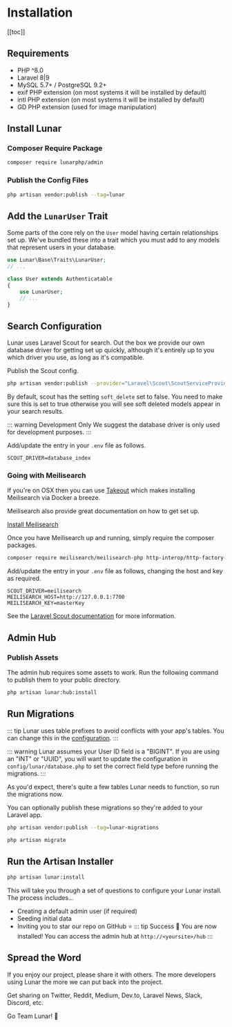 # Installation

[[toc]]

## Requirements

- PHP ^8.0
- Laravel 8|9
- MySQL 5.7+ / PostgreSQL 9.2+
- exif PHP extension (on most systems it will be installed by default)
- intl PHP extension (on most systems it will be installed by default)
- GD PHP extension (used for image manipulation)

## Install Lunar

### Composer Require Package

```sh
composer require lunarphp/admin
```

### Publish the Config Files

```sh
php artisan vendor:publish --tag=lunar
```

## Add the `LunarUser` Trait

Some parts of the core rely on the `User` model having certain relationships set up. We've bundled these into a trait which you must add to any models that represent users in your database.

```php
use Lunar\Base\Traits\LunarUser;
// ...

class User extends Authenticatable
{
    use LunarUser;
    // ...
}
```

## Search Configuration

Lunar uses Laravel Scout for search. Out the box we provide our own database driver for getting set up quickly, although it's entirely up to you which driver you use, as long as it's compatible.

Publish the Scout config.

```sh
php artisan vendor:publish --provider="Laravel\Scout\ScoutServiceProvider"
```

By default, scout has the setting `soft_delete` set to false. You need to make sure this is set to true otherwise you will see soft deleted models appear in your search results.

::: warning Development Only
We suggest the database driver is only used for development purposes.
:::

Add/update the entry in your `.env` file as follows.

```
SCOUT_DRIVER=database_index
```

### Going with Meilisearch

If you're on OSX then you can use [Takeout](https://github.com/tighten/takeout) which makes installing Meilisearch via Docker a breeze.

Meilisearch also provide great documentation on how to get set up.

[Install Meilisearch](https://docs.meilisearch.com/learn/getting_started/installation.html)

Once you have Meilisearch up and running, simply require the composer packages.

```sh
composer require meilisearch/meilisearch-php http-interop/http-factory-guzzle
```

Add/update the entry in your `.env` file as follows, changing the host and key as required.

```
SCOUT_DRIVER=meilisearch
MEILISEARCH_HOST=http://127.0.0.1:7700
MEILISEARCH_KEY=masterKey
```

See the [Laravel Scout documentation](https://laravel.com/docs/8.x/scout#meilisearch) for more information.

## Admin Hub

### Publish Assets

The admin hub requires some assets to work. Run the following command to publish them to your public directory.

```sh
php artisan lunar:hub:install
```

## Run Migrations

::: tip
Lunar uses table prefixes to avoid conflicts with your app's tables. You can change this in the [configuration](/configuration.html).
:::

::: warning
Lunar assumes your User ID field is a "BIGINT". If you are using an "INT" or "UUID", you will want to update the configuration in `config/lunar/database.php` to set the correct field type before running the migrations.
:::

As you'd expect, there's quite a few tables Lunar needs to function, so run the migrations now.

You can optionally publish these migrations so they're added to your Laravel app.

```sh
php artisan vendor:publish --tag=lunar-migrations
```

```sh
php artisan migrate
```

## Run the Artisan Installer

```sh
php artisan lunar:install
```

This will take you through a set of questions to configure your Lunar install. The process includes...

- Creating a default admin user (if required)
- Seeding initial data
- Inviting you to star our repo on GitHub ⭐
::: tip Success 🎉
You are now installed! You can access the admin hub at `http://<yoursite>/hub`
:::

## Spread the Word

If you enjoy our project, please share it with others. The more developers using Lunar the more we can put back into the project.

Get sharing on Twitter, Reddit, Medium, Dev.to, Laravel News, Slack, Discord, etc.

Go Team Lunar! 🤟
